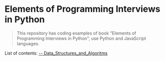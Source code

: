# Elements of Programming Interviews in Python #
> This repository has coding examples of book "Elements of Programming Interviews in Python", use Python and JavaScript languages.

List of contents:
[-- Data_Structures_and_Algoritms](https://github.com/maxProMax/elementsOfProgrammingInterviewsinPython-JavaScript/tree/master/Part_II/Data_Structures_and_Algoritms)